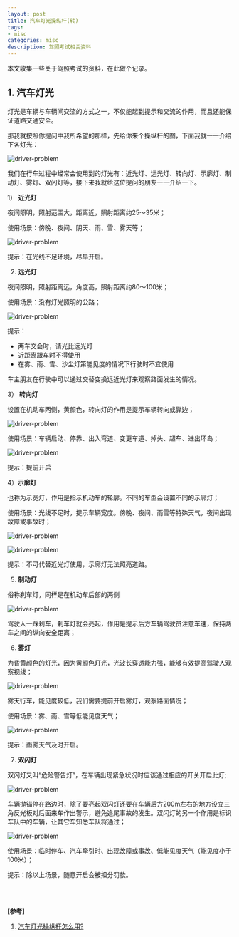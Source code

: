 ```yaml
---
layout: post
title: 汽车灯光操纵杆(转)
tags:
- misc
categories: misc
description: 驾照考试相关资料
---
```



本文收集一些关于驾照考试的资料，在此做个记录。



<!-- more -->


## 1. 汽车灯光
灯光是车辆与车辆间交流的方式之一，不仅能起到提示和交流的作用，而且还能保证道路交通安全。

那我就按照你提问中我所希望的那样，先给你来个操纵杆的图，下面我就一一介绍下各灯光：

![driver-problem](https://ivanzz1001.github.io/records/assets/img/misc/driver_light_all.webp)

我们在行车过程中经常会使用到的灯光有：近光灯、远光灯、转向灯、示廓灯、制动灯、雾灯、双闪灯等，接下来我就给这位提问的朋友一一介绍一下。


1） **近光灯**

夜间照明，照射范围大，距离近，照射距离约25～35米；

使用场景：傍晚、夜间、阴天、雨、雪、雾天等；

![driver-problem](https://ivanzz1001.github.io/records/assets/img/misc/driver_light_near.jpg)

提示：在光线不足环境，尽早开启。


2) **远光灯**

夜间照明，照射距离远，角度高，照射距离约80～100米；

使用场景：没有灯光照明的公路；

![driver-problem](https://ivanzz1001.github.io/records/assets/img/misc/dirver_light_far.jpg)

提示：

* 两车交会时，请光比远光灯
* 近距离跟车时不得使用
* 在雾、雨、雪、沙尘灯第能见度的情况下行驶时不宜使用

车主朋友在行驶中可以通过交替变换远近光灯来观察路面发生的情况。

3） **转向灯**

设置在机动车两侧，黄颜色，转向灯的作用是提示车辆转向或靠边；

![driver-problem](https://ivanzz1001.github.io/records/assets/img/misc/dirver_light_turn.jpg)

使用场景：车辆启动、停靠、出入弯道、变更车道、掉头、超车、进出环岛；

![driver-problem](https://ivanzz1001.github.io/records/assets/img/misc/dirver_light_turn2.webp)

提示：提前开启

4）**示廓灯**

也称为示宽灯，作用是指示机动车的轮廓。不同的车型会设置不同的示廓灯；

使用场景：光线不足时，提示车辆宽度。傍晚、夜间、雨雪等特殊天气，夜间出现故障或事故时；

![driver-problem](https://ivanzz1001.github.io/records/assets/img/misc/driver_light_outline1.jpg)

![driver-problem](https://ivanzz1001.github.io/records/assets/img/misc/driver_light_outline2.jpg)


提示：不可代替近光灯使用，示廓灯无法照亮道路。


5) **制动灯**

俗称刹车灯，同样是在机动车后部的两侧

![driver-problem](https://ivanzz1001.github.io/records/assets/img/misc/dirver_light_stop.jpg)

驾驶人一踩刹车，刹车灯就会亮起，作用是提示后方车辆驾驶员注意车速，保持两车之间的纵向安全距离；



6) **雾灯**

为昏黄颜色的灯光，因为黄颜色灯光，光波长穿透能力强，能够有效提高驾驶人观察视线；

![driver-problem](https://ivanzz1001.github.io/records/assets/img/misc/driver_light_wu.jpg)

雾天行车，能见度较低，我们需要提前开启雾灯，观察路面情况；

使用场景：雾、雨、雪等低能见度天气；

![driver-problem](https://ivanzz1001.github.io/records/assets/img/misc/driver_light_wu2.jpg)

提示：雨雾天气及时开启。

7) **双闪灯**

双闪灯又叫“危险警告灯”，在车辆出现紧急状况时应该通过相应的开关开启此灯;

![driver-problem](https://ivanzz1001.github.io/records/assets/img/misc/driver_light_blink.jpg)

车辆抛锚停在路边时，除了要亮起双闪灯还要在车辆后方200m左右的地方设立三角反光板对后面来车作出警示，避免追尾事故的发生。双闪灯的另一个作用是标识车队中的车辆，让其它车知悉车队将通过；

![driver-problem](https://ivanzz1001.github.io/records/assets/img/misc/driver_light_blink2.gif)

使用场景：临时停车、汽车牵引时、出现故障或事故、低能见度天气（能见度小于100米）；

提示：除以上场景，随意开启会被扣分罚款。

<br />
<br />




**[参考]**

1. [汽车灯光操纵杆怎么用?](https://www.zhihu.com/question/28308057)

<br />
<br />
<br />

